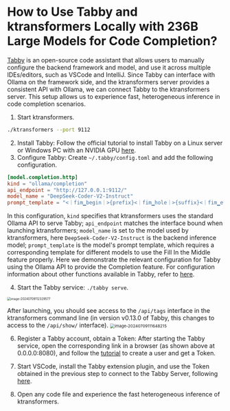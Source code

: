 # How to Use Tabby and ktransformers Locally with 236B Large Models for Code Completion?

[Tabby](https://tabby.tabbyml.com/docs/welcome/) is an open-source code assistant that allows users to manually configure the backend framework and model, and use it across multiple IDEs/editors, such as VSCode and IntelliJ. Since Tabby can interface with Ollama on the framework side, and the ktransformers server provides a consistent API with Ollama, we can connect Tabby to the ktransformers server. This setup allows us to experience fast, heterogeneous inference in code completion scenarios.

1. Start ktransformers.
```bash
./ktransformers --port 9112
```
2. Install Tabby: Follow the official tutorial to install Tabby on a Linux server or Windows PC with an NVIDIA GPU [here](https://tabby.tabbyml.com/docs/quick-start/installation/linux/).
3. Configure Tabby: Create `~/.tabby/config.toml` and add the following configuration.
```toml
[model.completion.http]
kind = "ollama/completion"
api_endpoint = "http://127.0.0.1:9112/"
model_name = "DeepSeek-Coder-V2-Instruct"
prompt_template = "<｜fim▁begin｜>{prefix}<｜fim▁hole｜>{suffix}<｜fim▁end｜>" # Prompt Template
```

In this configuration, `kind` specifies that ktransformers uses the standard Ollama API to serve Tabby; `api_endpoint` matches the interface bound when launching ktransformers; `model_name` is set to the model used by ktransformers, here `DeepSeek-Coder-V2-Instruct` is the backend inference model; `prompt_template` is the model's prompt template, which requires a corresponding template for different models to use the Fill In the Middle feature properly.
Here we demonstrate the relevant configuration for Tabby using the Ollama API to provide the Completion feature. For configuration information about other functions available in Tabby, refer to [here](https://tabby.tabbyml.com/docs/administration/model/).


4. Start the Tabby service: `./tabby serve`.
<img src="run-tabby.png" alt="image-20240709112329577" style="zoom:50%;" />

   After launching, you should see access to the `/api/tags` interface in the ktransformers command line (in version v0.13.0 of Tabby, this changes to access to the `/api/show/` interface).
<img src="visit-api-tags.png" alt="image-20240709111648215" style="zoom:67%;" />

6. Register a Tabby account, obtain a Token: After starting the Tabby service, open the corresponding link in a browser (as shown above at 0.0.0.0:8080), and follow the [tutorial](https://tabby.tabbyml.com/docs/quick-start/register-account/) to create a user and get a Token.

7. Start VSCode, install the Tabby extension plugin, and use the Token obtained in the previous step to connect to the Tabby Server, following [here](https://tabby.tabbyml.com/docs/extensions/installation/vscode/).

8. Open any code file and experience the fast heterogeneous inference of ktransformers.